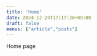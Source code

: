 ```yaml
---
title: 'Home'
date: 2024-12-24T17:17:38+09:00
draft: false
menus: ["article","posts"]
---
```


Home page